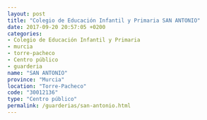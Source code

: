 ```yaml
---
layout: post
title: "Colegio de Educación Infantil y Primaria SAN ANTONIO"
date: 2017-09-20 20:57:05 +0200
categories:
- Colegio de Educación Infantil y Primaria
- murcia
- torre-pacheco
- Centro público
- guarderia
name: "SAN ANTONIO"
province: "Murcia"
location: "Torre-Pacheco"
code: "30012136"
type: "Centro público"
permalink: /guarderias/san-antonio.html
---
```

